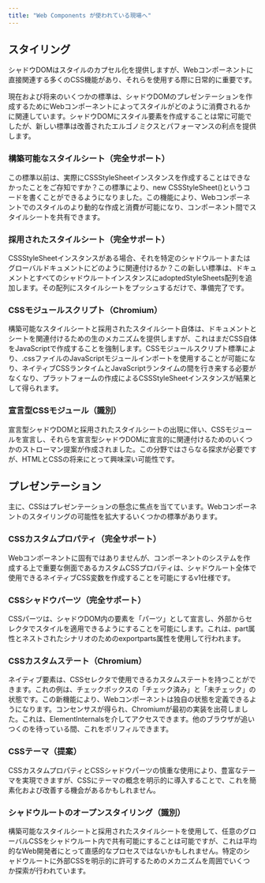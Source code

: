 ```yaml
---
title: "Web Components が使われている現場へ"
---
```

## スタイリング

シャドウDOMはスタイルのカプセル化を提供しますが、Webコンポーネントに直接関連する多くのCSS機能があり、それらを使用する際に日常的に重要です。

現在および将来のいくつかの標準は、シャドウDOMのプレゼンテーションを作成するためにWebコンポーネントによってスタイルがどのように消費されるかに関連しています。シャドウDOMにスタイル要素を作成することは常に可能でしたが、新しい標準は改善されたエルゴノミクスとパフォーマンスの利点を提供します。

### 構築可能なスタイルシート（完全サポート）
この標準以前は、実際にCSSStyleSheetインスタンスを作成することはできなかったことをご存知ですか？この標準により、new CSSStyleSheet()というコードを書くことができるようになりました。この機能により、Webコンポーネントでのスタイルのより動的な作成と消費が可能になり、コンポーネント間でスタイルシートを共有できます。

### 採用されたスタイルシート（完全サポート）
CSSStyleSheetインスタンスがある場合、それを特定のシャドウルートまたはグローバルドキュメントにどのように関連付けるか？この新しい標準は、ドキュメントとすべてのシャドウルートインスタンスにadoptedStyleSheets配列を追加します。その配列にスタイルシートをプッシュするだけで、準備完了です。

### CSSモジュールスクリプト（Chromium）
構築可能なスタイルシートと採用されたスタイルシート自体は、ドキュメントとシートを関連付けるための生のメカニズムを提供しますが、これはまだCSS自体をJavaScriptで作成することを強制します。CSSモジュールスクリプト標準により、.cssファイルのJavaScriptモジュールインポートを使用することが可能になり、ネイティブCSSランタイムとJavaScriptランタイムの間を行き来する必要がなくなり、プラットフォームの作成によるCSSStyleSheetインスタンスが結果として得られます。

### 宣言型CSSモジュール（識別） 
宣言型シャドウDOMと採用されたスタイルシートの出現に伴い、CSSモジュールを宣言し、それらを宣言型シャドウDOMに宣言的に関連付けるためのいくつかのストローマン提案が作成されました。この分野ではさらなる探求が必要ですが、HTMLとCSSの将来にとって興味深い可能性です。

## プレゼンテーション

主に、CSSはプレゼンテーションの懸念に焦点を当てています。Webコンポーネントのスタイリングの可能性を拡大するいくつかの標準があります。

### CSSカスタムプロパティ（完全サポート） 
Webコンポーネントに固有ではありませんが、コンポーネントのシステムを作成する上で重要な側面であるカスタムCSSプロパティは、シャドウルート全体で 使用できるネイティブCSS変数を作成することを可能にするv1仕様です。

### CSSシャドウパーツ（完全サポート） 
CSSパーツは、シャドウDOM内の要素を「パーツ」として宣言し、外部からセレクタでスタイルを適用できるようにすることを可能にします。これは、part属性とネストされたシナリオのためのexportparts属性を使用して行われます。

### CSSカスタムステート（Chromium） 
ネイティブ要素は、CSSセレクタで使用できるカスタムステートを持つことができます。これの例は、チェックボックスの「チェック済み」と「未チェック」の状態です。この新機能により、Webコンポーネントは独自の状態を定義できるようになります。コンセンサスが得られ、Chromiumが最初の実装を出荷しました。これは、ElementInternalsを介してアクセスできます。他のブラウザが追いつくのを待っている間、これをポリフィルできます。

### CSSテーマ（提案） 
CSSカスタムプロパティとCSSシャドウパーツの慎重な使用により、豊富なテーマを実現できますが、CSSにテーマの概念を明示的に導入することで、これを簡素化および改善する機会があるかもしれません。

### シャドウルートのオープンスタイリング（識別） 
構築可能なスタイルシートと採用されたスタイルシートを使用して、任意のグローバルCSSをシャドウルート内で共有可能にすることは可能ですが、これは平均的なWeb開発者にとって直感的なプロセスではないかもしれません。特定のシャドウルートに外部CSSを明示的に許可するためのメカニズムを周囲でいくつか探索が行われています。
